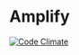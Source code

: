 # Amplify
[![Code Climate](https://codeclimate.com/github/gsmes/amplify/badges/gpa.svg)](https://codeclimate.com/github/gsmes/amplify)
